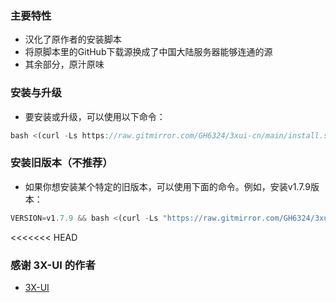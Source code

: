 ### 主要特性

- 汉化了原作者的安装脚本
- 将原脚本里的GitHub下载源换成了中国大陆服务器能够连通的源
- 其余部分，原汁原味

### 安装与升级

- 要安装或升级，可以使用以下命令：
```js
bash <(curl -Ls https://raw.gitmirror.com/GH6324/3xui-cn/main/install.sh)
```

### 安装旧版本（不推荐）

- 如果你想安装某个特定的旧版本，可以使用下面的命令。例如，安装v1.7.9版本：

```js
VERSION=v1.7.9 && bash <(curl -Ls "https://raw.gitmirror.com/GH6324/3xui-cn/$VERSION/install.sh") $VERSION
```
<<<<<<< HEAD


### 感谢 3X-UI 的作者

- [3X-UI](https://github.com/MHSanaei/3x-ui)

